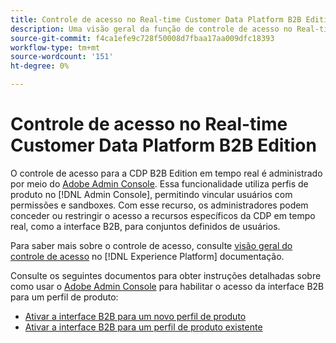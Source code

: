 ```yaml
---
title: Controle de acesso no Real-time Customer Data Platform B2B Edition
description: Uma visão geral da função de controle de acesso no Real-time Customer Data Platform B2B Edition.
source-git-commit: f4ca1efe9c728f50008d7fbaa17aa009dfc18393
workflow-type: tm+mt
source-wordcount: '151'
ht-degree: 0%

---
```


# Controle de acesso no Real-time Customer Data Platform B2B Edition

O controle de acesso para a CDP B2B Edition em tempo real é administrado por meio do [Adobe Admin Console](http://adminconsole.adobe.com). Essa funcionalidade utiliza perfis de produto no [!DNL Admin Console], permitindo vincular usuários com permissões e sandboxes. Com esse recurso, os administradores podem conceder ou restringir o acesso a recursos específicos da CDP em tempo real, como a interface B2B, para conjuntos definidos de usuários.

Para saber mais sobre o controle de acesso, consulte [visão geral do controle de acesso](../../access-control/home.md) no [!DNL Experience Platform] documentação.

Consulte os seguintes documentos para obter instruções detalhadas sobre como usar o [Adobe Admin Console](http://adminconsole.adobe.com) para habilitar o acesso da interface B2B para um perfil de produto:

* [Ativar a interface B2B para um novo perfil de produto](../../access-control/ui/create-profile.md)
* [Ativar a interface B2B para um perfil de produto existente](../../access-control/ui/details-and-services.md)